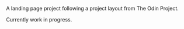 A landing page project following a project layout from The Odin Project.

Currently work in progress.